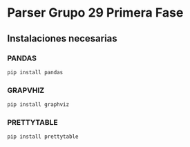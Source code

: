 # Parser Grupo 29 Primera Fase

## Instalaciones necesarias

### PANDAS
```sh
pip install pandas
```

### GRAPVHIZ
```sh
pip install graphviz
```

### PRETTYTABLE
```sh
pip install prettytable
```